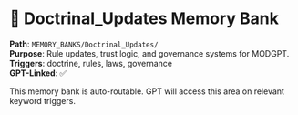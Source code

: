 # 🧠 Doctrinal_Updates Memory Bank

**Path**: `MEMORY_BANKS/Doctrinal_Updates/`  
**Purpose**: Rule updates, trust logic, and governance systems for MODGPT.  
**Triggers**: doctrine, rules, laws, governance  
**GPT-Linked**: ✅  

This memory bank is auto-routable. GPT will access this area on relevant keyword triggers.
